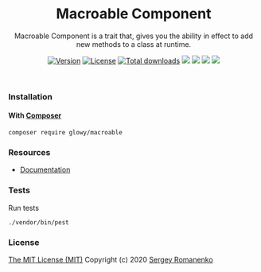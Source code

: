 <h1 align="center">Macroable Component</h1>
<p align="center">
Macroable Component is a trait that, gives you the ability in effect to add new methods to a class at runtime.
</p>
<p align="center">
<a href="https://github.com/glowyphp/macroable/releases"><img alt="Version" src="https://img.shields.io/github/release/glowy/macroable.svg?label=version&color=green"></a> <a href="https://github.com/glowyphp/macroable"><img src="https://img.shields.io/badge/license-MIT-blue.svg?color=green" alt="License"></a> <a href="https://packagist.org/packages/glowy/macroable"><img src="https://poser.pugx.org/glowy/macroable/downloads" alt="Total downloads"></a> <img src="https://github.com/glowyphp/macroable/workflows/Static%20Analysis/badge.svg?branch=dev"> <img src="https://github.com/glowyphp/macroable/workflows/Tests/badge.svg">
  <a href="https://app.codacy.com/gh/glowy/macroable?utm_source=github.com&utm_medium=referral&utm_content=glowy/macroable&utm_campaign=Badge_Grade_Dashboard"><img src="https://api.codacy.com/project/badge/Grade/72b4dc84c20145e1b77dc0004a3c8e3d"></a> <a href="https://codeclimate.com/github/glowy/macroable/maintainability"><img src="https://api.codeclimate.com/v1/badges/a4c673a4640a3863a9a4/maintainability" /></a>
</p>

<br>

### Installation

#### With [Composer](https://getcomposer.org)

```
composer require glowy/macroable
```

### Resources
* [Documentation](https://digital.flextype.org/glowyphp/components/macroable)


### Tests

Run tests

```
./vendor/bin/pest
```

### License
[The MIT License (MIT)](https://github.com/glowyphp/macroable/blob/master/LICENSE)
Copyright (c) 2020 [Sergey Romanenko](https://github.com/Awilum)
